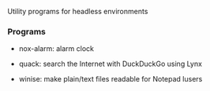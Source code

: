 Utility programs for headless environments

### Programs

* nox-alarm: alarm clock

* quack: search the Internet with DuckDuckGo using Lynx

* winise: make plain/text files readable for Notepad lusers
